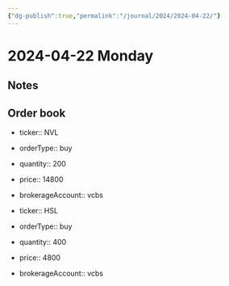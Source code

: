 ```yaml
---
{"dg-publish":true,"permalink":"/journal/2024/2024-04-22/"}
---
```


# 2024-04-22 Monday

## Notes

## Order book

- ticker:: NVL
- orderType:: buy
- quantity:: 200
- price:: 14800
- brokerageAccount:: vcbs

- ticker:: HSL
- orderType:: buy
- quantity:: 400
- price:: 4800
- brokerageAccount:: vcbs
